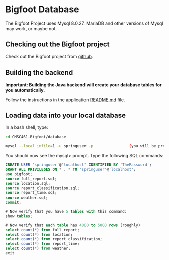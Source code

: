 # Bigfoot Database

The Bigfoot Project uses Mysql 8.0.27.  MariaDB and other versions of Mysql
may work, or maybe not.

## Checking out the Bigfoot project

Check out the Bigfoot project from [github](https://github.com/danielgauthier4/CMSC461-Bigfoot).

## Building the backend

**Important: Building the Java backend will create your database tables for you automatically.**

Follow the instructions in the application [README.md](../application/README.md) file.

## Loading data into your local database

In a bash shell, type:

```bash
cd CMSC461-Bigfoot/database

mysql --local_infile=1 -u springuser -p                (you will be prompted for the password which is "ThePassword")
```

You should now see the mysql> prompt.  Type the following SQL commands:
```sql  
CREATE USER 'springuser'@'localhost' IDENTIFIED BY 'ThePassword';
GRANT ALL PRIVILEGES ON * . * TO 'springuser'@'localhost';
use bigfoot;
source full_report.sql;
source location.sql;
source report_classification.sql;
source report_time.sql;
source weather.sql;
commit;

# Now verify that you have 5 tables with this command:
show tables;

# Now verify that each table has 4000 to 5000 rows (roughly)
select count(*) from full_report;
select count(*) from location;
select count(*) from report_classification;
select count(*) from report_time;
select count(*) from weather;
exit
```
